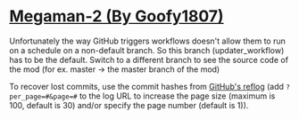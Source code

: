 # [Megaman-2 (By Goofy1807)](https://github.com/Goofy1807/Megaman-2)

Unfortunately the way GitHub triggers workflows doesn't allow them to run on a schedule on a non-default branch. So this branch (updater_workflow) has to be the default. Switch to a different branch to see the source code of the mod (for ex. master -> the master branch of the mod)

To recover lost commits, use the commit hashes from [GitHub's reflog](https://api.github.com/repos/KtaneModules/Megaman-2-Goofy1807/events) (add `?per_page=#&page=#` to the log URL to increase the page size (maximum is 100, default is 30) and/or specify the page number (default is 1)).
